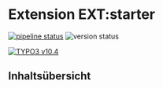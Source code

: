 # Extension EXT:starter

[![pipeline status](https://gitlab.com/starterteam/team/starter-twig/badges/master/pipeline.svg)](https://gitlab.com/starterteam/Starter-Distribution/commits/master)
![version status](https://img.shields.io/badge/version----DOCU-VERSION----blue)

[![TYPO3 v10.4](https://img.shields.io/badge/TYPO3-v10.4-orange)](https://get.typo3.org/)

## Inhaltsübersicht

